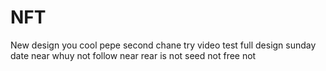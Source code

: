 # NFT
New design 
you
cool pepe
second chane
try video test
full design
sunday date near
whuy
not
follow
near
rear
is not
seed
not
free
not
